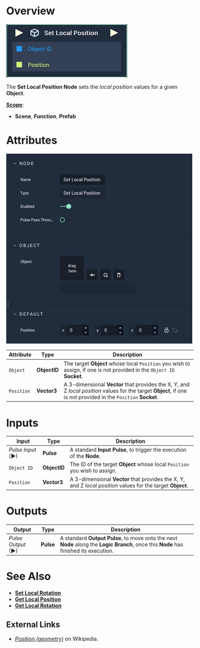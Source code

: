 # Overview

![The Set Local Position Node.](../../../.gitbook/assets/node-set-local-position.png)

The **Set Local Position Node** sets the *local position* values for a given **Object**.

[**Scope**](../overview.md#scopes):
*  **Scene**, **Function**, **Prefab**


# Attributes

![The Set Local Position Node Attributes.](../../../.gitbook/assets/node-set-local-position-attr.png)

|Attribute|Type|Description|
|---|---|---|
|`Object`|**ObjectID**|The target **Object** whose local `Position` you wish to assign, if one is not provided in the `Object ID` **Socket**.|
|`Position`|**Vector3**| A 3-dimensional **Vector** that provides the X, Y, and Z _local position_ values for the target **Object**, if one is not provided in the `Position` **Socket**. |

# Inputs

|Input|Type|Description|
|---|---|---|
|*Pulse Input* (►)|**Pulse**|A standard **Input Pulse**, to trigger the execution of the **Node**.|
| `Object ID` | **ObjectID** | The ID of the target **Object** whose local `Position` you wish to assign.|
|`Position`|**Vector3**| A 3-dimensional **Vector** that provides the X, Y, and Z _local position_ values for the target **Object**. |

# Outputs

|Output|Type|Description|
|---|---|---|
|*Pulse Output* (►)|**Pulse**|A standard **Output Pulse**, to move onto the next **Node** along the **Logic Branch**, once this **Node** has finished its execution.|

# See Also

<!-- * [**Global and Local Transforms**]() -->
* [**Set Local Rotation**](set-local-rotation.md)
* [**Get Local Position**](get-local-position.md)
* [**Get Local Rotation**](get-local-rotation.md)

## External Links

* [_Position \(geometry\)_](https://en.wikipedia.org/wiki/Position_%28geometry%29) on Wikipedia.